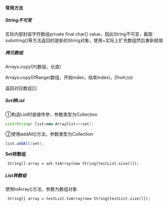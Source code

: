 #### 常用方法

##### String不可变

实际内部封装字符数组private final char[] value，因此String不可变，截取substring()等方法返回的是新的String对象，使用+实际上扩充数组然后重新赋值

##### 拷贝数组

Arrays.copyOf(数组，长度)

Arrays.copyOfRange(数组，开始index，结束index)，[from,to)

返回对应数组][]

##### Set转List

①构造List时直接传参，参数类型为Collection

```java
List<String> list=new Arraylist<>(set);
```

②使用addAll()方法，参数类型为Collection

```java
list.addAll(set);
```

**Set转数组**

```
 String[] array = set.toArray(new String[testList.size()]);
```



##### List转数组

使用toArray()方法，参数为数组对象

```
 String[] array = testList.toArray(new String[testList.size()]);
```

